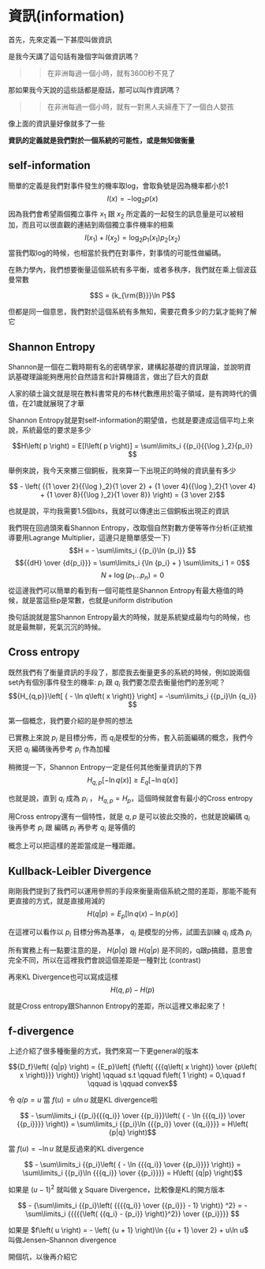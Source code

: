 # 資訊(information)
首先，先來定義一下甚麼叫做資訊

是我今天講了這句話有幾個字叫做資訊嗎？

>>在非洲每過一個小時，就有3600秒不見了

那如果我今天說的這些話都是廢話，那可以叫作資訊嗎？

>>在非洲每過一個小時，就有一對黑人夫婦產下了一個白人嬰孩

像上面的資訊量好像就多了一些

**資訊的定義就是我們對於一個系統的可能性，或是無知做衡量**

## self-information
簡單的定義是我們對事件發生的機率取log，會取負號是因為機率都小於1
$$I\left( x \right) = -{\log _2}p\left( x \right)$$
因為我們會希望兩個獨立事件 $x_1$ 跟 $x_2$ 所定義的一起發生的訊息量是可以被相加，而且可以很直觀的連結到兩個獨立事件機率的相乘
$$I\left( {{x_1}} \right) + I\left( {{x_2}} \right) = {\log _2}{p_1}\left( {{x_1}} \right){p_2}\left( {{x_2}} \right)$$
當我們取log的時候，也相當於我們在對事件，對事情的可能性做編碼。

在熱力學內，我們想要衡量這個系統有多平衡，或者多秩序，我們就在乘上個波茲曼常數

$$S = {k_{\rm{B}}}\ln P$$

但都是同一個意思，我們對於這個系統有多無知，需要花費多少的力氣才能夠了解它
## Shannon Entropy
Shannon是一個在二戰時期有名的密碼學家，建構起基礎的資訊理論，並說明資訊基礎理論能夠應用於自然語言和計算機語言，做出了巨大的貢獻

人家的碩士論文就是現在教科書常見的布林代數應用於電子領域，是有跨時代的價值，在21歲就展現了才華

Shannon Entropy就是對self-information的期望值，也就是要達成這個平均上來說，系統最低的要求是多少

$$H\left( p \right) = E[I\left( p \right)] = \sum\limits_i {{p_i}{{\log }_2}{p_i}} $$

舉例來說，我今天來擲三個銅板，我來算一下出現正的時候的資訊量有多少

$$ - \left( {{1 \over 2}{{\log }_2}{1 \over 2} + {1 \over 4}{{\log }_2}{1 \over 4} + {1 \over 8}{{\log }_2}{1 \over 8}} \right) = {3 \over 2}$$

也就是說，平均我需要1.5個bits，我就可以傳達出三個銅板出現正的資訊

我們現在回過頭來看Shannon Entropy，改取個自然對數方便等等作分析(正統推導要用Lagrange Multiplier，這邊只是簡單感受一下)
$$H =  - \sum\limits_i {{p_i}\ln {p_i}} $$
$${{dH} \over {d{p_i}}} = \sum\limits_i {\ln {p_i} + } \sum\limits_i 1  = 0$$
$$N + \log \left( {{p_1}...{p_n}} \right) = 0$$
從這邊我們可以簡單的看到有一個可能性是Shannon Entropy有最大極值的時候，就是當這些p是常數，也就是uniform distribution

換句話說就是當Shannon Entropy最大的時候，就是系統變成最均勻的時候，也就是最無聊，死氣沉沉的時候。

## Cross entropy
既然我們有了衡量資訊的手段了，那麼我去衡量更多的系統的時候，例如說兩個set內有個別事件發生的機率: $p_i$ 跟 $q_i$ 我們要怎麼去衡量他們的差別呢？
$${H_{q,p}}\left[ { - \ln q\left( x \right)} \right] = -\sum\limits_i {{p_i}\ln {q_i}} $$

第一個概念，我們要介紹的是參照的想法

已實務上來說 $p_i$ 是目標分佈，而 $q_i$是模型的分佈，套入前面編碼的概念，我們今天把 $q_i$ 編碼後再參考 $p_i$ 作為加權

稍微提一下，Shannon Entropy一定是任何其他衡量資訊的下界
$${H_{q,p}}\left[ { - \ln q\left( x \right)} \right] \ge {E_q}\left[ { - \ln q\left( x \right)} \right]$$

也就是說，直到 $q_i$ 成為 $p_i$ ， ${H_{q,p}}=H_p$，這個時候就會有最小的Cross entropy

用Cross entropy還有一個特性，就是 $q,p$ 是可以彼此交換的，也就是說編碼 $q_i$ 後再參考 $p_i$ 跟 編碼 $p_i$ 再參考 $q_i$ 是等價的

概念上可以把這樣的差距當成是一種距離。

## Kullback-Leibler Divergence
剛剛我們提到了我們可以運用參照的手段來衡量兩個系統之間的差距，那能不能有更直接的方式，就是直接用減的
$$H\left( {q|p} \right) = {E_p}\left[ {\ln q\left( x \right) - \ln p\left( x \right)} \right]$$

在這裡可以看作以 $p_i$ 目標分佈為基準， $q_i$ 是模型的分佈，試圖去訓練 $q_i$ 成為 $p_i$

所有實務上有一點要注意的是， $H\left( {p|q} \right)$ 跟 $H\left( {q|p} \right)$ 是不同的，q跟p搞錯，意思會完全不同，所以在這裡我們會說這個差距是一種對比 (contrast)

再來KL Divergence也可以寫成這樣
$$H\left( {q,p} \right) - H\left( p \right)$$

就是Cross entropy跟Shannon Entropy的差距，所以這裡又串起來了！

## f-divergence
上述介紹了很多種衡量的方式，我們來寫一下更general的版本

$${D_f}\left( {q|p} \right) = {E_p}\left[ {f\left( {{{q\left( x \right)} \over {p\left( x \right)}}} \right)} \right] \qquad s.t \qquad f\left( 1 \right) = 0,\quad f \qquad is \qquad convex$$

令 ${q/p} = u$ 當 $f\left( u \right) = u\ln u$ 就是KL divergence啦

$$ - \sum\limits_i {{p_i}{{{q_i}} \over {{p_i}}}\left( { - \ln {{{q_i}} \over {{p_i}}}} \right)}  = \sum\limits_i {{p_i}\ln {{{p_i}} \over {{q_i}}}}  = H\left( {p|q} \right)$$

當 $f\left( u \right) = -\ln u$ 就是反過來的KL divergence

$$ - \sum\limits_i {{p_i}\left( { - \ln {{{q_i}} \over {{p_i}}}} \right)}  = \sum\limits_i {{p_i}\ln {{{q_i}} \over {{p_i}}}}  = H\left( {q|p} \right)$$

如果是 ${\left( {u - 1} \right)^2}$ 就叫做 $\chi$ Square Divergence，比較像是KL的開方版本

$$ - {\sum\limits_i {{p_i}\left( {{{{q_i}} \over {{p_i}}} - 1} \right)} ^2} =  - \sum\limits_i {{{{{\left( {{q_i} - {p_i}} \right)}^2}} \over {{p_i}}}} $$

如果是 $f\left( u \right) =  - \left( {u + 1} \right)\ln {{u + 1} \over 2} + u\ln u$ 叫做Jensen–Shannon divergence

開個坑，以後再介紹它
